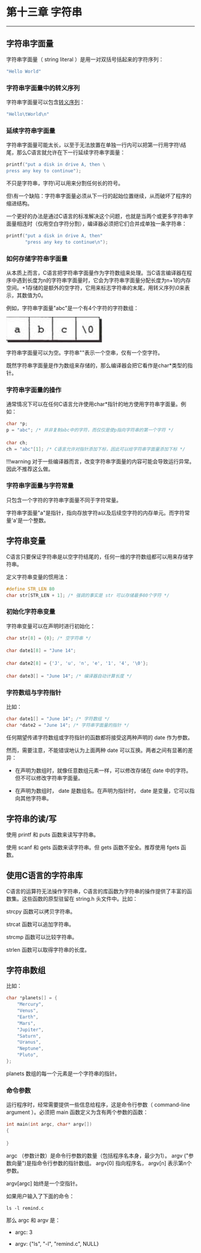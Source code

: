 # 第十三章 字符串

---

## 字符串字面量

字符串字面量（ string literal ）是用一对双括号括起来的字符序列：

```c
"Hello World"
```

### 字符串字面量中的转义序列

字符串字面量可以包含[转义序列](https://zh.cppreference.com/w/cpp/language/escape)：

```c
"Hello\tWorld\n"
```

### 延续字符串字面量

字符串字面量可能太长，以至于无法放置在单独一行内可以把第一行用字符\结尾，那么C语言就允许在下一行延续字符串字面量：

```c
printf("put a disk in drive A, then \
press any key to continue");
```

不只是字符串，字符\可以用来分割任何长的符号。

但\有一个缺陷：字符串字面量必须从下一行的起始位置继续，从而破坏了程序的缩进结构。

一个更好的办法是通过C语言的标准解决这个问题，也就是当两个或更多字符串字面量相连时（仅用空白字符分割），编译器必须把它们合并成单独一条字符串：

```c
printf("put a disk in drive A, then"
	   "press any key to continue\n");
```

### 如何存储字符串字面量

从本质上而言，C语言把字符串字面量作为字符数组来处理。当C语言编译器在程序中遇到长度为n的字符串字面量时，它会为字符串字面量分配长度为n+1的内存空间。+1存储的是额外的空字符，它用来标志字符串的末尾，用转义序列\0来表示，其数值为0。

例如，字符串字面量"abc"是一个有4个字符的字符数组：

![字符串存储](./images/字符串存储.jpg)

字符串字面量可以为空。字符串""表示一个空串，仅有一个空字符。

既然字符串字面量是作为数组来存储的，那么编译器会把它看作是char\*类型的指针。

### 字符串字面量的操作

通常情况下可以在任何C语言允许使用char\*指针的地方使用字符串字面量。例如：

```c
char *p;
p = "abc"; /* 并非复制abc中的字符，而仅仅是使p指向字符串的第一个字符 */

char ch;
ch = "abc"[1]; /* C语言允许对指针添加下标，因此可以给字符串字面量添加下标 */
```

!!!warning
	对于一些编译器而言，改变字符串字面量的内容可能会导致运行异常。因此不推荐这么做。

### 字符串字面量与字符常量

只包含一个字符的字符串字面量不同于字符常量。

字符串字面量"a"是指针，指向存放字符a以及后续空字符的内存单元。而字符常量'a'是一个整数。

## 字符串变量

C语言只要保证字符串是以空字符结尾的，任何一维的字符数组都可以用来存储字符串。

定义字符串变量的惯用法：

```c
#define STR_LEN 80
char str[STR_LEN + 1]; /* 强调的事实是 str 可以存储最多80个字符 */
```

### 初始化字符串变量

字符串变量可以在声明时进行初始化：

```c
char str[8] = {0}; /* 空字符串 */

char date1[8] = "June 14";

char date2[8] = {'J', 'u', 'n', 'e', '1', '4', '\0'};

char date3[] = "June 14"; /* 编译器自动计算长度 */
```

### 字符数组与字符指针

比如：

```c
char date1[] = "June 14"; /* 字符数组 */
char *date2 = "June 14"; /* 字符串字面量的指针 */
```

任何期望传递字符数组或字符指针的函数都将接受这两种声明的 date 作为参数。

然而，需要注意，不能错误地认为上面两种 date 可以互换。两者之间有显著的差异：

- 在声明为数组时，就像任意数组元素一样，可以修改存储在 date 中的字符。但不可以修改字符串字面量。

- 在声明为数组时， date 是数组名。在声明为指针时， date 是变量，它可以指向其他字符串。

## 字符串的读/写

使用 printf 和 puts 函数来读写字符串。

使用 scanf 和 gets 函数来读字符串。但 gets 函数不安全。推荐使用 fgets 函数。

## 使用C语言的字符串库

C语言的运算符无法操作字符串，C语言的库函数为字符串的操作提供了丰富的函数集。这些函数的原型驻留在 string.h 头文件中。比如：

strcpy 函数可以拷贝字符串。

strcat 函数可以追加字符串。

strcmp 函数可以比较字符串。

strlen 函数可以取得字符串的长度。

## 字符串数组

比如：

```c
char *planets[] = {
	"Mercury",
	"Venus",
	"Earth",
	"Mars",
	"Jupiter",
	"Saturn",
	"Uranus",
	"Neptune",
	"Pluto",
};
```

planets 数组的每一个元素是一个字符串的指针。

### 命令参数

运行程序时，经常需要提供一些信息给程序，这是命令行参数（ command-line argument ）。必须把 main 函数定义为含有两个参数的函数：

```c
int main(int argc, char* argv[])
{

}
```

argc （参数计数）是命令行参数的数量（包括程序名本身，最少为1）。 argv ("参数向量")是指命令行参数的指针数组。 argv[0] 指向程序名， argv[n] 表示第n个参数。

argv[argc] 始终是一个空指针。

如果用户输入了下面的命令：

```shell
ls -l remind.c
```

那么 argc 和 argv 是：

- argc: 3

- argv: {"ls", "-l", "remind.c", NULL}